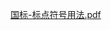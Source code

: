 [国标-标点符号用法.pdf](https://www.yuque.com/attachments/yuque/0/2021/pdf/641515/1637670261912-f8655779-35ec-427b-8413-a09cf64a4cfc.pdf)
